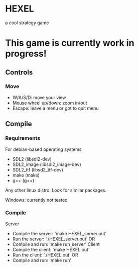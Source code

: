 # HEXEL
a cool strategy game

# This game is currently work in progress!

## Controls
### Move
- W/A/S/D: move your view
- Mouse wheel up/down: zoom in/out
- Escape: leave a menu or got to quit menu


## Compile
### Requirements

For debian-based operating systems
- SDL2 (libsdl2-dev)
- SDL2_image (libsdl2_image-dev)
- SDL2_ttf (libsd2_ttf-dev)
- make (make)
- g++ (g++)

Any other linux distro: Look for similar packages.  

Windows: currently not tested  

### Compile
Server
- Compile the server: 'make HEXEL_server.out'
- Run the server: './HEXEL_server.out'
OR  
- Compile and run: 'make run_server'
Client
- Compile the client: 'make HEXEL.out'
- Run the client: './HEXEL.out'
OR  
- Compile and run: 'make run'
